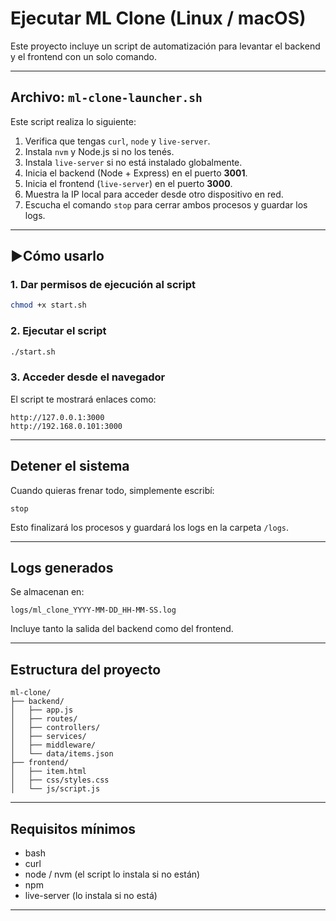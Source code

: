 # Ejecutar ML Clone (Linux / macOS)

Este proyecto incluye un script de automatización para levantar el backend y el frontend con un solo comando.

---

## Archivo: `ml-clone-launcher.sh`

Este script realiza lo siguiente:

1. Verifica que tengas `curl`, `node` y `live-server`.
2. Instala `nvm` y Node.js si no los tenés.
3. Instala `live-server` si no está instalado globalmente.
4. Inicia el backend (Node + Express) en el puerto **3001**.
5. Inicia el frontend (`live-server`) en el puerto **3000**.
6. Muestra la IP local para acceder desde otro dispositivo en red.
7. Escucha el comando `stop` para cerrar ambos procesos y guardar los logs.

---

## ▶Cómo usarlo

### 1. Dar permisos de ejecución al script

```bash
chmod +x start.sh
```

### 2. Ejecutar el script

```bash
./start.sh
```

### 3. Acceder desde el navegador

El script te mostrará enlaces como:

```
http://127.0.0.1:3000
http://192.168.0.101:3000
```

---

## Detener el sistema

Cuando quieras frenar todo, simplemente escribí:

```
stop
```

Esto finalizará los procesos y guardará los logs en la carpeta `/logs`.

---

## Logs generados

Se almacenan en:

```
logs/ml_clone_YYYY-MM-DD_HH-MM-SS.log
```

Incluye tanto la salida del backend como del frontend.

---

## Estructura del proyecto

```
ml-clone/
├── backend/
│   ├── app.js
│   ├── routes/
│   ├── controllers/
│   ├── services/
│   ├── middleware/
│   └── data/items.json
├── frontend/
│   ├── item.html
│   ├── css/styles.css
│   └── js/script.js
```

---


## Requisitos mínimos

- bash
- curl
- node / nvm (el script lo instala si no están)
- npm
- live-server (lo instala si no está)

---

